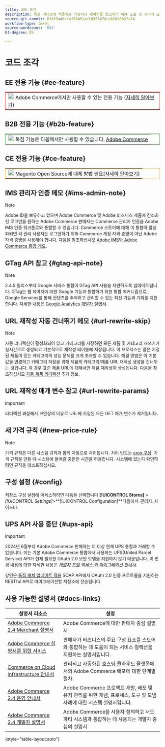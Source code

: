 ```yaml
---
title: 코드 조각
description: 특정 에디션에 적용되는 기능이나 페이지를 참고하기 위해 노트 및 시각적 요소를 재사용함
source-git-commit: 61df9a4bcfaf09491ae2d353478ceb281082fa74
workflow-type: tm+mt
source-wordcount: '551'
ht-degree: 0%

---
```


# 코드 조각

## EE 전용 기능 {#ee-feature}

<table style="border:1px solid red">
<tr><td><img alt="Adobe Commerce 기능" src="../assets/adobe-logo.svg" width="20" height="20" /> Adobe Commerce에서만 사용할 수 있는 전용 기능 (<a href="https://experienceleague.adobe.com/docs/commerce-admin/user-guides/home.html#product-editions">자세히 알아보기</a>)</td></tr>
</table>

## B2B 전용 기능 {#b2b-feature}

<table style="border:1px solid green">
<tr><td><img alt="Adobe Commerce B2B 기능" src="../assets/b2b.svg" width="20" height="20" /> 독점 기능은 다음에서만 사용할 수 있습니다. <a href="https://experienceleague.adobe.com/docs/commerce-admin/b2b/introduction.html?lang=en">Adobe Commerce</a></td></tr>
</table>

## CE 전용 기능 {#ce-feature}

<table style="border:1px solid orange">
<tr><td><img alt="Magento Open Source 기능" src="../assets/open-source.svg" width="20" height="20" /> Magento Open Source에 대체 방법 필요(<a href="https://experienceleague.adobe.com/docs/commerce-admin/user-guides/home.html#product-editions">자세히 알아보기</a>)</td></tr>
</table>

## IMS 관리자 인증 메모 {#ims-admin-note}

>[!NOTE]
>
>Adobe ID을 보유하고 있으며 Adobe Commerce 및 Adobe 비즈니스 제품에 간소화된 로그인을 원하는 Adobe Commerce 판매자는 Commerce 관리자 인증을 Adobe IMS 인증 워크플로와 통합할 수 있습니다. Commerce 스토어에 대해 이 통합이 활성화되면 각 관리 사용자는 로그인하기 위해 Commerce 계정 자격 증명이 아닌 Adobe 자격 증명을 사용해야 합니다. 다음을 참조하십시오 [Adobe IMS와 Adobe Commerce 통합 개요](/help/getting-started/adobe-ims-integration-overview.md).

## GTag API 참고 {#gtag-api-note}

>[!NOTE]
>
>2.4.5 릴리스부터 Google 서비스 통합이 GTag API 사용을 지원하도록 업데이트됩니다. GTag는 웹 페이지에 대한 Google 기능과 통합하기 위한 통합 메커니즘으로, Google Services를 통해 컨텐츠를 추적하고 관리할 수 있는 최신 기능과 기회를 지원합니다. 자세한 내용은 [Google Analytics 개발자 설명서](https://developers.google.com/analytics/devguides/collection/gtagjs).

## URL 재작성 자동 건너뛰기 메모 {#url-rewrite-skip}

>[!NOTE]
>
>자동 리디렉션이 활성화되어 있고 카테고리를 저장하면 모든 제품 및 카테고리 재쓰기가 실시간으로 생성되고 기본적으로 재작성 테이블에 저장됩니다. 이 프로세스는 많은 지정된 제품이 있는 카테고리의 성능 문제를 크게 초래할 수 있습니다. 해결 방법은 이 기본값을 변경하고 카테고리 저장을 위해 제품의 카테고리/제품 URL 재작성 생성을 건너뛰는 것입니다. 이 경우 표준 제품 URL에 대해서만 제품 재작성이 생성됩니다. 다음을 참조하십시오 [자동 제품 리디렉션](/help/merchandising-promotions/url-redirect-product-automatic.md) 추가 정보.

## URL 재작성 매개 변수 참고 {#url-rewrite-params}

>[!IMPORTANT]
>
>리디렉션 과정에서 보안상의 이유로 URL에 지정된 모든 GET 매개 변수가 제거됩니다.

## 새 가격 규칙 {#new-price-rule}

>[!NOTE]
>
>가격 규칙은 다른 시스템 규칙과 함께 자동으로 처리됩니다. 처리 빈도는 [cron 구성](https://experienceleague.adobe.com/docs/commerce-operations/configuration-guide/cli/configure-cron-jobs.html). 가격 규칙을 만들 때 시스템에 들어갈 충분한 시간을 허용합니다. 시스템에 있는지 확인하려면 규칙을 테스트하십시오.

## 구성 설정 {#config}

저장소 구성 설정에 액세스하려면 다음을 선택합니다 **[!UICONTROL Stores]** > _[!UICONTROL Settings]_>**[!UICONTROL Configuration]**다음에서_&#x200B;관리자&#x200B;_사이드바.

## UPS API 사용 중단 {#ups-api}

>[!IMPORTANT]
>
>2024년 6월부터 Adobe Commerce 판매자는 더 이상 현재 UPS 통합과 거래할 수 없습니다. 이는 기본 Adobe Commerce 통합에서 사용하는 UPS(United Parcel Service) API가 현재 필요한 OAuth 2.0 보안 모델을 지원하지 않기 때문입니다. 이 변경 내용에 대한 자세한 내용은 [_개발자 포털 액세스 키 마이그레이션 안내서_](https://developer.ups.com/oauth-developer-guide). <br/>
>
>상인은 [품질 패치 업데이트 적용](https://experienceleague.adobe.com/docs/commerce-knowledge-base/kb/troubleshooting/known-issues-patches-attached/ups-shipping-method-integration-migration-from-soap-to-restful-api.html) SOAP API에서 OAuth 2.0 인증 프로토콜을 지원하는 RESTful API로 마이그레이션할 저장소에 전송됩니다.


## 사용 가능한 설명서 {#docs-links}

| 설명서 리소스 | 설명 |
|----------------------- | ----------- |
| [Adobe Commerce 2.4 Merchant 설명서](../landing/home.md) | Adobe Commerce에 대한 판매자 중심 설명서 |
| [Adobe Commerce 설명서를 위한 서비스](https://experienceleague.adobe.com/docs/commerce-merchant-services/user-guides/home.html) | 판매자가 비즈니스의 주요 구성 요소를 스토어와 통합하는 데 도움이 되는 서비스 컬렉션을 지원하는 설명서입니다. |
| [Commerce on Cloud Infrastructure 안내서](https://experienceleague.adobe.com/docs/commerce-cloud-service/user-guide/overview.html) | 관리되고 자동화된 호스팅 클라우드 플랫폼에서의 Adobe Commerce 배포에 대한 단계별 절차. |
| [Adobe Commerce 2.4 운영 안내서](https://experienceleague.adobe.com/docs/commerce-operations/operational-guides/home.html) | Adobe Commerce 프로젝트 개발, 배포 및 유지 관리를 위한 개념, 프로세스, 도구 및 모범 사례에 대한 시스템 설명서입니다. |
| [Adobe Commerce 2.4 개발자 설명서](https://developer.adobe.com/commerce/docs) | Adobe Commerce을 사용자 정의하고 서드파티 시스템과 통합하는 데 사용되는 개발자 중심의 설명서 |

{style="table-layout:auto"}
